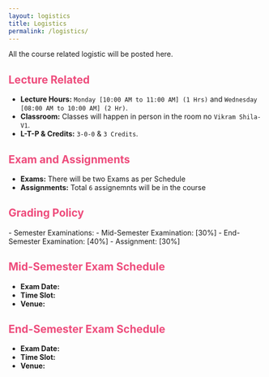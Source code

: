 ```yaml
---
layout: logistics
title: Logistics
permalink: /logistics/
---
```

All the course related logistic will be posted here.

<h2 style="color: #ee4c7c;"><b>Lecture Related</b></h2>

- **Lecture Hours:** `Monday [10:00 AM to 11:00 AM] (1 Hrs)` and `Wednesday [08:00 AM to 10:00 AM] (2 Hr)`.
- **Classroom:** Classes will happen in person in the room no `Vikram Shila- V1`.
- **L-T-P & Credits:** `3-0-0` & `3 Credits`.

<h2 style="color: #ee4c7c;"><b>Exam and Assignments</b></h2>

- **Exams:** There will be two Exams as per Schedule
- **Assignments:** Total `6` assignemnts will be in the course 

<h2 style="color: #ee4c7c;"><b>Grading Policy</b></h2>
- Semester Examinations:
    - Mid-Semester Examination: [30%]
    - End-Semester Examination: [40%]
- Assignment: [30%]

<h2 style="color: #ee4c7c;"><b>Mid-Semester Exam Schedule</b></h2>

- **Exam Date:** 
- **Time Slot:** 
- **Venue:** 

<h2 style="color: #ee4c7c;"><b>End-Semester Exam Schedule</b></h2>

- **Exam Date:** 
- **Time Slot:**
- **Venue:**

